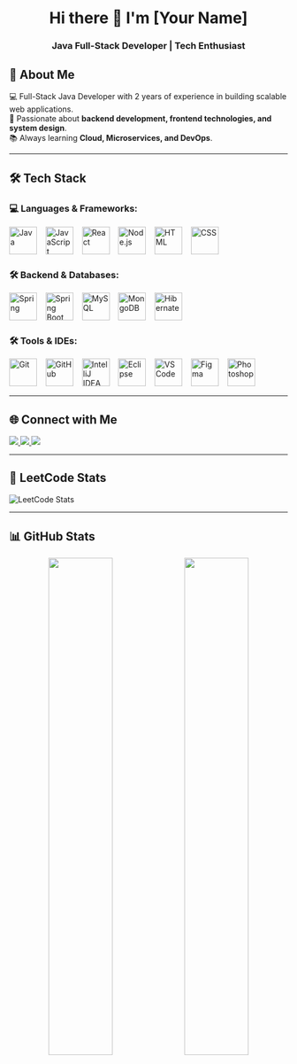 <h1 align="center"> Hi there 👋 I'm [Your Name] </h1>  
<h3 align="center"> Java Full-Stack Developer | Tech Enthusiast </h3>  

## 🚀 About Me  
💻 Full-Stack Java Developer with 2 years of experience in building scalable web applications.  
🔹 Passionate about **backend development, frontend technologies, and system design**.  
📚 Always learning **Cloud, Microservices, and DevOps**.  

---

## 🛠 Tech Stack  

### **💻 Languages & Frameworks:**  
<p align="left">  
  <img src="https://cdn.jsdelivr.net/gh/devicons/devicon/icons/java/java-original.svg" title="Java" width="50" height="50"/> &nbsp;&nbsp;
  <img src="https://cdn.jsdelivr.net/gh/devicons/devicon/icons/javascript/javascript-original.svg" title="JavaScript" width="50" height="50"/> &nbsp;&nbsp;
  <img src="https://cdn.jsdelivr.net/gh/devicons/devicon/icons/react/react-original.svg" title="React" width="50" height="50"/> &nbsp;&nbsp;
  <img src="https://cdn.jsdelivr.net/gh/devicons/devicon/icons/nodejs/nodejs-original.svg" title="Node.js" width="50" height="50"/> &nbsp;&nbsp;
  <img src="https://cdn.jsdelivr.net/gh/devicons/devicon/icons/html5/html5-original.svg" title="HTML" width="50" height="50"/> &nbsp;&nbsp;
  <img src="https://cdn.jsdelivr.net/gh/devicons/devicon/icons/css3/css3-original.svg" title="CSS" width="50" height="50"/> &nbsp;&nbsp;
</p>  

### **🛠 Backend & Databases:**  
<p align="left">
  <img src="https://cdn.jsdelivr.net/gh/devicons/devicon/icons/spring/spring-original.svg" title="Spring" width="50" height="50"/> &nbsp;&nbsp;
  <img src="https://cdn.jsdelivr.net/gh/devicons/devicon/icons/springboot/springboot-original.svg" title="Spring Boot" width="50" height="50"/> &nbsp;&nbsp;
  <img src="https://cdn.jsdelivr.net/gh/devicons/devicon/icons/mysql/mysql-original.svg" title="MySQL" width="50" height="50"/> &nbsp;&nbsp;
  <img src="https://cdn.jsdelivr.net/gh/devicons/devicon/icons/mongodb/mongodb-original.svg" title="MongoDB" width="50" height="50"/> &nbsp;&nbsp;
  <img src="https://img.icons8.com/color/48/hibernate.png" title="Hibernate" width="50" height="50"/> &nbsp;&nbsp;
</p>  

### **🛠 Tools & IDEs:**  
<p align="left">  
  <img src="https://cdn.jsdelivr.net/gh/devicons/devicon/icons/git/git-original.svg" title="Git" width="50" height="50"/> &nbsp;&nbsp;
  <img src="https://cdn.jsdelivr.net/gh/devicons/devicon/icons/github/github-original.svg" title="GitHub" width="50" height="50"/> &nbsp;&nbsp;
  <img src="https://cdn.jsdelivr.net/gh/devicons/devicon/icons/intellij/intellij-original.svg" title="IntelliJ IDEA" width="50" height="50"/> &nbsp;&nbsp;
  <img src="https://cdn.jsdelivr.net/gh/devicons/devicon/icons/eclipse/eclipse-original.svg" title="Eclipse" width="50" height="50"/> &nbsp;&nbsp;
  <img src="https://cdn.jsdelivr.net/gh/devicons/devicon/icons/vscode/vscode-original.svg" title="VS Code" width="50" height="50"/> &nbsp;&nbsp;
  <img src="https://cdn.jsdelivr.net/gh/devicons/devicon/icons/figma/figma-original.svg" title="Figma" width="50" height="50"/> &nbsp;&nbsp;
  <img src="https://img.icons8.com/color/48/adobe-photoshop.png" title="Photoshop" width="50" height="50"/> &nbsp;&nbsp;
</p>  

---

## 🌐 Connect with Me  
<p align="left">
  <a href="https://twitter.com/yourusername" target="_blank">
    <img src="https://img.shields.io/badge/Twitter-%231DA1F2.svg?&style=for-the-badge&logo=twitter&logoColor=white" />
  </a>
  <a href="https://linkedin.com/in/yourprofile" target="_blank">
    <img src="https://img.shields.io/badge/LinkedIn-%230077B5.svg?&style=for-the-badge&logo=linkedin&logoColor=white" />
  </a>
  <a href="https://yourportfolio.com" target="_blank">
    <img src="https://img.shields.io/badge/Portfolio-%23171717.svg?&style=for-the-badge" />
  </a>
</p>  

---

## 🚀 LeetCode Stats  
![LeetCode Stats](https://leetcard.jacoblin.cool/rahulus6pqz?theme=dark&font=Raleway&ext=heatmap)  

---

 ## 📊 GitHub Stats  
<p align="center">
  <img src="https://github-readme-stats.vercel.app/api?username=yourgithubusername&show_icons=true&theme=dark" width="48%" />
  <img src="https://github-readme-streak-stats.herokuapp.com/?user=yourgithubusername&theme=dark" width="48%" />
</p> 
